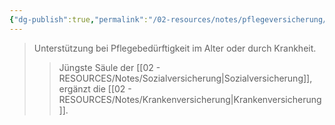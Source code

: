 ```yaml
---
{"dg-publish":true,"permalink":"/02-resources/notes/pflegeversicherung/","tags":["sozialversicherung/pflege"],"noteIcon":"","updated":"2025-09-05T10:12:31.168+02:00"}
---
```


>Unterstützung bei Pflegebedürftigkeit im Alter oder durch Krankheit.
>>Jüngste Säule der [[02 - RESOURCES/Notes/Sozialversicherung\|Sozialversicherung]], ergänzt die [[02 - RESOURCES/Notes/Krankenversicherung\|Krankenversicherung]].